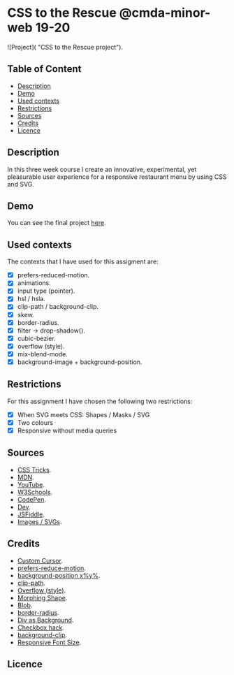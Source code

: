 # CSS to the Rescue @cmda-minor-web 19-20

![Project]( "CSS to the Rescue project").

## Table of Content
- [Description](#Description)
- [Demo](#Demo)
- [Used contexts](#Used-contexts)
- [Restrictions](#Restrictions)
- [Sources](#Sources)
- [Credits](#Credits)
- [Licence](#Licence)

## Description

In this three week course I create an innovative, experimental, yet pleasurable user experience for a responsive restaurant menu by using CSS and SVG.

## Demo

You can see the final project [here](https://marjoleinaardewijn.github.io/css-to-the-rescue-1920/).

## Used contexts

The contexts that I have used for this assigment are:

- [x] prefers-reduced-motion.
- [x] animations.
- [x] input type (pointer).
- [x] hsl / hsla.
- [x] clip-path / background-clip.
- [x] skew.
- [x] border-radius.
- [x] filter -> drop-shadow().
- [x] cubic-bezier.
- [x] overflow (style).
- [x] mix-blend-mode.
- [x] background-image + background-position.

## Restrictions

For this assignment I have chosen the following two restrictions:

- [x] When SVG meets CSS: Shapes / Masks / SVG
- [x] Two colours
- [x] Responsive without media queries

## Sources

- [CSS Tricks](https://css-tricks.com/).
- [MDN](ttps://developer.mozilla.org/).
- [YouTube](http://www.youtube.com/).
- [W3Schools](https://www.w3schools.com/).
- [CodePen](https://codepen.io/).
- [Dev](https://dev.to/).
- [JSFiddle](http://jsfiddle.net/).
- [Images / SVGs](https://www.freepik.com/).

## Credits

- [Custom Cursor](https://www.youtube.com/watch?v=nMgB-GQzEdQ).
- [prefers-reduce-motion](https://developer.mozilla.org/en-US/docs/Web/CSS/@media/prefers-reduced-motion).
- [background-position x%y%](https://www.w3schools.com/cssref/pr_background-position.asp).
- [clip-path](https://www.youtube.com/watch?v=YjnuuqVdadI).
- [Overflow (style)](https://www.w3schools.com/howto/tryit.asp?filename=tryhow_css_hide_scrollbar_keep_func).
- [Morphing Shape](https://codepen.io/hamza31/pen/rNaOrab).
- [Blob](https://codepen.io/Ninaiskel/pen/MWWgMwL).
- [border-radius](https://dev.to/equinusocio/making-a-css-blob-37nb).
- [Div as Background](http://jsfiddle.net/1fevoyze/).
- [Checkbox hack](https://css-tricks.com/the-checkbox-hack/).
- [background-clip](https://www.youtube.com/watch?v=9Kr3T4Ndl-o).
- [Responsive Font Size](https://css-tricks.com/books/fundamental-css-tactics/scale-typography-screen-size/).

## Licence


